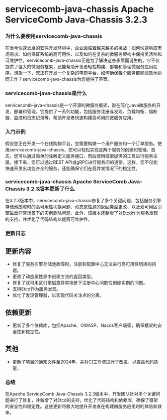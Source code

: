 # servicecomb-java-chassis Apache ServiceComb Java-Chassis 3.2.3
### 为什么要使用servicecomb-java-chassis

在当今快速发展的软件开发环境中，企业面临着越来越多的挑战：如何快速响应市场需求、如何保证系统的高可用性、以及如何在复杂的微服务架构中保持灵活性和可维护性。servicecomb-java-chassis正是为了解决这些矛盾而诞生的。它不仅提供了强大的微服务框架，还能帮助开发者轻松构建、部署和管理微服务应用程序。想象一下，您正在开发一个复杂的电商平台，如何确保每个服务都能高效地协同工作？servicecomb-java-chassis为您提供了答案。

### servicecomb-java-chassis是什么

servicecomb-java-chassis是一个开源的微服务框架，旨在简化Java微服务的开发、部署和管理。它提供了一系列功能，包括服务注册与发现、负载均衡、熔断器、监控和日志记录等，帮助开发者快速构建高可用的微服务应用。

### 入门示例

假设您正在开发一个在线购物平台，您需要构建一个用户服务和一个订单服务。使用servicecomb-java-chassis，您可以轻松实现这两个服务的创建和管理。首先，您可以通过简单的注解定义服务接口，然后使用框架提供的工具进行服务注册。接下来，您可以通过REST API或gRPC进行服务间的通信。这样，您不仅能快速开发出功能齐全的服务，还能确保它们在高并发情况下的稳定性。

### servicecomb-java-chassis Apache ServiceComb Java-Chassis 3.2.3版本更新了什么

在3.2.3版本中，servicecomb-java-chassis修复了多个关键问题，包括服务引擎存储池故障时的高可用性切换问题、动态属性源的返回类型更改、以及双可用区引擎磁盘异常场景下的实例删除问题。此外，该版本还新增了对Etcd作为服务发现的支持，并优化了代码结构以提高可维护性。

### 更新日志

## 更新内容
- 修复了服务引擎存储池故障时，注册和配置中心无法进行高可用性切换的问题。
- 更改了动态属性源中创建方法的返回类型。
- 修复了双可用区引擎磁盘异常场景下注册中心间歇性删除实例的问题。
- 支持Etcd作为服务发现。
- 优化了发现管理器，以实现代码关注点的分离。

## 依赖更新
- 更新了多个依赖库，包括Apache、OWASP、Nacos客户端等，确保框架的安全性和稳定性。

## 其他
- 更新了项目的通知文件至2024年，并对CI工作流进行了改进，以提高代码质量。

### 总结

在Apache ServiceComb Java-Chassis 3.2.3版本中，开发团队针对多个关键问题进行了修复，并新增了对Etcd的支持，优化了代码结构和依赖库，确保了框架的安全性和稳定性。这些更新将极大地提升开发者在构建微服务应用时的体验和效率。